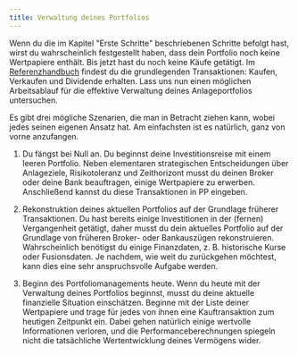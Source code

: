 ```yaml
---
title: Verwaltung deines Portfolios
---
```


Wenn du die im Kapitel "Erste Schritte" beschriebenen Schritte befolgt hast, wirst du wahrscheinlich festgestellt haben, dass dein Portfolio noch keine Wertpapiere enthält. Bis jetzt hast du noch keine Käufe getätigt. Im [Referenzhandbuch](../../referenzhandbuch/index.md) findest du die grundlegenden Transaktionen: Kaufen, Verkaufen und Dividende erhalten. Lass uns nun einen möglichen Arbeitsablauf für die effektive Verwaltung deines Anlageportfolios untersuchen.

Es gibt drei mögliche Szenarien, die man in Betracht ziehen kann, wobei jedes seinen eigenen Ansatz hat. Am einfachsten ist es natürlich, ganz von vorne anzufangen.

1. Du fängst bei Null an.
   Du beginnst deine Investitionsreise mit einem leeren Portfolio. Neben elementaren strategischen Entscheidungen über Anlageziele, Risikotoleranz und Zeithorizont musst du deinen Broker oder deine Bank beauftragen, einige Wertpapiere zu erwerben. Anschließend kannst du diese Transaktionen in PP eingeben.

2. Rekonstruktion deines aktuellen Portfolios auf der  Grundlage früherer Transaktionen.
    Du hast bereits einige Investitionen in der (fernen) Vergangenheit getätigt, daher musst du dein aktuelles Portfolio auf der Grundlage von früheren Broker- oder Bankauszügen rekonstruieren. Wahrscheinlich benötigst du einige Finanzdaten, z. B. historische Kurse oder Fusionsdaten. Je nachdem, wie weit du zurückgehen möchtest, kann dies eine sehr anspruchsvolle Aufgabe werden.


3. Beginn des Portfoliomanagements heute. 
    Wenn du heute mit der Verwaltung deines Portfolios beginnst, musst du deine aktuelle finanzielle Situation einschätzen. Beginne mit der Liste deiner Wertpapiere und trage für jedes von ihnen eine Kauftransaktion zum heutigen Zeitpunkt ein. Dabei gehen natürlich einige wertvolle Informationen verloren, und die Performanceberechnungen spiegeln nicht die tatsächliche Wertentwicklung deines Vermögens wider.